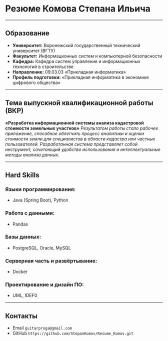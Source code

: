 # **Резюме Комова Степана Ильича**

---

## Образование
- **Университет:** Воронежский государственный технический университет (ВГТУ)
- **Факультет:** Информационных систем и компьютерной безопасности
- **Кафедра:** Кафедра систем управления и информационных технологий в строительстве
- **Направление:** 09.03.03 «Прикладная информатика» 
- **Профиль подготовки:** «Прикладная информатика в экономике цифрового общества»

---

## Тема выпускной квалификационной работы (ВКР)
**«Разработка информационной системы анализа кадастровой стоимости земельных участков»**
*Результатом работы стало рабочее приложение, способное облегчить процесс аналитики и оценки стоимости земли для специалистов в области кадастра или частных пользователей. Разработанная система представляет собой инструмент, сочетающий удобство использования и интеллектуальные методы анализа данных.*

---

## Hard Skills

### Языки программирования:
- Java (Spring Boot), Python

### Работа с данными:
- Pandas

### Базы данных:
- PostgreSQL, Oracle, MySQL

### Серверная часть и развёртывание:
- Docker

### Проектирование и дизайн ПО:
- UML, IDEF0

---

## Контакты
- Email `guitarproga@gmail.com`  
- GitHub `https://github.com/StepanKomov/Resume_Komov.git`  
